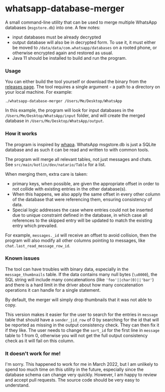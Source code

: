 # whatsapp-database-merger

A small command-line utility that can be used to merge multiple WhatsApp databases (`msgstore.db`) into one.
A few notes:
- input databases must be already decrypted
- output database will also be in decrypted form. To use it, it must either be moved to `/data/data/com.whatsapp/databases` on a rooted phone,
  or otherwise encrypted again and restored as usual.
- Java 11 should be installed to build and run the program.

### Usage

You can either build the tool yourself or download the binary from the [releases page](https://github.com/natario1/whatsapp-database-merger/releases).
The tool requires a single argument - a path to a directory on your local machine. For example:

```
./whatsapp-database-merger /Users/Me/Desktop/WhatsApp
```

In this example, the program will look for input databases in the `/Users/Me/Desktop/WhatsApp/input` folder, 
and will create the merged database in `/Users/Me/Desktop/WhatsApp/output`.

### How it works

The program is inspired by [whapa](https://github.com/B16f00t/whapa). WhatsApp msgstore.db is just a SQLite database
and as such it can be read and written to with common tools.

The program will merge all relevant tables, not just messages and chats. See `src/main/kotlin/dev/natario/Table` for a list.

When merging them, extra care is taken:
- primary keys, when possible, are given the appropriate offset in order to not collide with existing entries in the other
  database(s).
- When this happens, we also apply the same offset in every other column of the database that were referencing them, 
  ensuring consistency of data.
- Special logic addresses the case where entries could not be inserted due to unique constraint defined in the database,
  in which case all references to the skipped entry will be updated to match the existing entry which prevailed.

For example, `messages._id` will receive an offset to avoid collision, then the program will also
modify all other columns pointing to messages, like `chat.last_read_message_row_id`.

### Known issues

The tool can have troubles with binary data, especially in the `message_thumbnails` table. If the data contains many null bytes (`\u0000`),
the SQL string will include many concatenations (like `'foo'||char(0)||'bar'`) and there is a hard limit in the driver about 
how many concatenation operations it can handle for a single statement.

By default, the merger will simply drop thumbnails that it was not able to copy.

This version makes it easier for the user to search for the entries in `message` table that should have a `sender_jid_row` of 0 by searching for the id that will be reported as missing in the output consistency check. They can then fix it if they like.
The user needs to change the `sort_id` for the first line in `message` table to 1 from 0, otherwise you will not get the full output consistency check as it will fail on this column.

### It doesn't work for me!

I'm sorry. This happened to work for me in March 2022, but I am unlikely to spend too much time on this utility in the future,
especially since the database schema can change very quickly. However, I am happy to review and accept pull requests. 
The source code should be very easy to understand.
